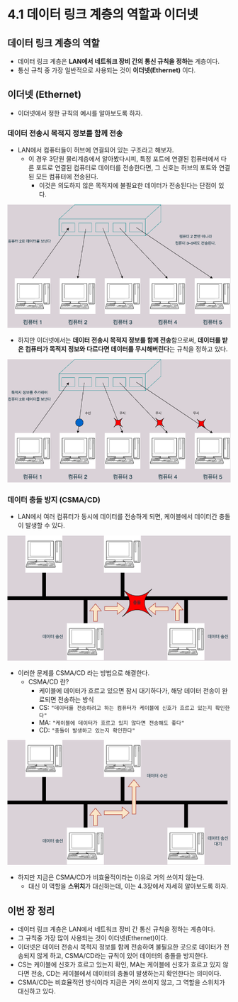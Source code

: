 # 4.1 데이터 링크 계층의 역할과 이더넷

## 데이터 링크 계층의 역할
- 데이터 링크 계층은 **LAN에서 네트워크 장비 간의 통신 규칙을 정하는** 계층이다.
- 통신 규칙 중 가장 일반적으로 사용되는 것이 **이더넷(Ethernet)** 이다.

## 이더넷 (Ethernet)
- 이더넷에서 정한 규칙의 예시를 알아보도록 하자.

### 데이터 전송시 목적지 정보를 함께 전송
- LAN에서 컴퓨터들이 허브에 연결되어 있는 구조라고 해보자. 
	- 이 경우 3단원 물리계층에서 알아봤다시피, 특정 포트에 연결된 컴퓨터에서 다른 포트로 연결된 컴퓨터로 데이터를 전송한다면, 그 신호는 허브의 포트와 연결된 모든 컴퓨터에 전송된다.
		- 이것은 의도하지 않은 목적지에 불필요한 데이터가 전송된다는 단점이 있다.

<img src="../images/허브3.png"> 

- 하지만 이더넷에서는 **데이터 전송시 목적지 정보를 함께 전송**함으로써, **데이터를 받은 컴퓨터가 목적지 정보와 다르다면 데이터를 무시해버린다**는 규칙을 정하고 있다.

<img src="../images/허브4.png">

### 데이터 충돌 방지 (CSMA/CD)
- LAN에서 여러 컴퓨터가 동시에 데이터를 전송하게 되면, 케이블에서 데이터간 충돌이 발생할 수 있다.

<img src="../images/LAN 데이터 충돌.png">

- 이러한 문제를 CSMA/CD 라는 방법으로 해결한다.
	- CSMA/CD 란?
		- 케이블에 데이터가 흐르고 있으면 잠시 대기하다가, 해당 데이터 전송이 완료되면 전송하는 방식
		- CS: `"데이터를 전송하려고 하는 컴퓨터가 케이블에 신호가 흐르고 있는지 확인한다"`
		- MA: `"케이블에 데이터가 흐르고 있지 않다면 전송해도 좋다"`
		- CD: `"충돌이 발생하고 있는지 확인한다"`

<img src="../images/CSMACD.png">

- 하지만 지금은 CSMA/CD가 비효율적이라는 이유로 거의 쓰이지 않는다.
	- 대신 이 역할을 **스위치**가 대신하는데, 이는 4.3장에서 자세히 알아보도록 하자.

## 이번 장 정리
- 데이터 링크 계층은 LAN에서 네트워크 장비 간 통신 규칙을 정하는 계층이다.
- 그 규칙중 가장 많이 사용되는 것이 이더넷(Ethernet)이다.
- 이더넷은 데이터 전송시 목적지 정보를 함께 전송하여 불필요한 곳으로 데이터가 전송되지 않게 하고, CSMA/CD라는 규칙이 있어 데이터의 충돌을 방지한다.
- CS는 케이블에 신호가 흐르고 있는지 확인, MA는 케이블에 신호가 흐르고 있지 않다면 전송, CD는 케이블에서 데이터의 충돌이 발생하는지 확인한다는 의미이다.
- CSMA/CD는 비효율적인 방식이라 지금은 거의 쓰이지 않고, 그 역할을 스위치가 대신하고 있다.